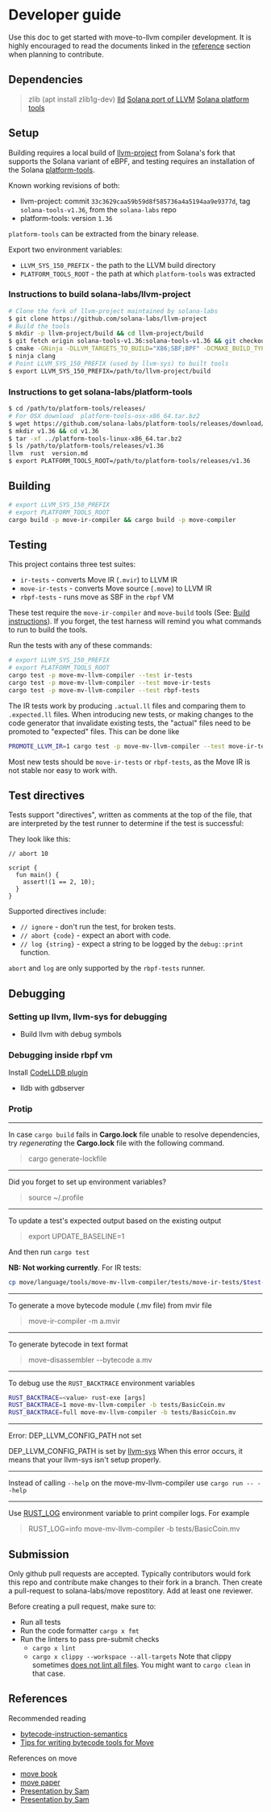 # Developer guide

Use this doc to get started with move-to-llvm compiler development.
It is highly encouraged to read the documents linked in the [reference](#references) section when planning to contribute.

## Dependencies

> zlib (apt install zlib1g-dev)
> [lld](https://lld.llvm.org/)
> [Solana port of LLVM](https://github.com/solana-labs/llvm-project)
> [Solana platform tools](https://github.com/solana-labs/platform-tools)

## Setup

Building requires a local build of [llvm-project](https://github.com/solana-labs/llvm-project)
from Solana's fork that supports the Solana variant of eBPF,
and testing requires an installation of the Solana [platform-tools](https://github.com/solana-labs/platform-tools).

Known working revisions of both:

- llvm-project: commit `33c3629caa59b59d8f585736a4a5194aa9e9377d`,
  tag `solana-tools-v1.36`,
  from the `solana-labs` repo
- platform-tools: version `1.36`

`platform-tools` can be extracted from the binary release.

Export two environment variables:

- `LLVM_SYS_150_PREFIX` - the path to the LLVM build directory
- `PLATFORM_TOOLS_ROOT` - the path at which `platform-tools` was extracted

### Instructions to build solana-labs/llvm-project

```sh
# Clone the fork of llvm-project maintained by solana-labs
$ git clone https://github.com/solana-labs/llvm-project
# Build the tools
$ mkdir -p llvm-project/build && cd llvm-project/build
$ git fetch origin solana-tools-v1.36:solana-tools-v1.36 && git checkout solana-tools-v1.36
$ cmake -GNinja -DLLVM_TARGETS_TO_BUILD="X86;SBF;BPF" -DCMAKE_BUILD_TYPE=RelWithDebInfo -DLLVM_ENABLE_PROJECTS="clang;libcxx;libcxxabi;libunwind" ../llvm
$ ninja clang
# Point LLVM_SYS_150_PREFIX (used by llvm-sys) to built tools
$ export LLVM_SYS_150_PREFIX=/path/to/llvm-project/build
```

### Instructions to get solana-labs/platform-tools

```sh
$ cd /path/to/platform-tools/releases/
# For OSX download  platform-tools-osx-x86_64.tar.bz2
$ wget https://github.com/solana-labs/platform-tools/releases/download/v1.36/platform-tools-linux-x86_64.tar.bz2
$ mkdir v1.36 && cd v1.36
$ tar -xf ../platform-tools-linux-x86_64.tar.bz2
$ ls /path/to/platform-tools/releases/v1.36
llvm  rust  version.md
$ export PLATFORM_TOOLS_ROOT=/path/to/platform-tools/releases/v1.36
```

## Building

```sh
# export LLVM_SYS_150_PREFIX
# export PLATFORM_TOOLS_ROOT
cargo build -p move-ir-compiler && cargo build -p move-compiler
```

## Testing

This project contains three test suites:

- `ir-tests` - converts Move IR (`.mvir`) to LLVM IR
- `move-ir-tests` - converts Move source (`.move`) to LLVM IR
- `rbpf-tests` - runs move as SBF in the `rbpf` VM

These test require the `move-ir-compiler` and `move-build` tools (See: [Build instructions](#building)). If you forget, the test harness will remind you what commands to run to build the tools.

Run the tests with any of these commands:

```sh
# export LLVM_SYS_150_PREFIX
# export PLATFORM_TOOLS_ROOT
cargo test -p move-mv-llvm-compiler --test ir-tests
cargo test -p move-mv-llvm-compiler --test move-ir-tests
cargo test -p move-mv-llvm-compiler --test rbpf-tests
```

The IR tests work by producing `.actual.ll` files and comparing them to
`.expected.ll` files. When introducing new tests, or making changes to the code
generator that invalidate existing tests, the "actual" files need to be promoted
to "expected" files. This can be done like

```sh
PROMOTE_LLVM_IR=1 cargo test -p move-mv-llvm-compiler --test move-ir-tests
```

Most new tests should be `move-ir-tests` or `rbpf-tests`,
as the Move IR is not stable nor easy to work with.


## Test directives

Tests support "directives", written as comments at the top of the file,
that are interpreted by the test runner to determine if the test is successful:

They look like this:

```move
// abort 10

script {
  fun main() {
    assert!(1 == 2, 10);
  }
}
```

Supported directives include:

- `// ignore` - don't run the test, for broken tests.
- `// abort {code}` - expect an abort with code.
- `// log {string}` - expect a string to be logged by the `debug::print` function.

`abort` and `log` are only supported by the `rbpf-tests` runner.


## Debugging

### Setting up llvm, llvm-sys for debugging

- Build llvm with debug symbols

### Debugging inside rbpf vm

Install [CodeLLDB plugin](https://marketplace.visualstudio.com/items?itemName=vadimcn.vscode-lldb)

- lldb with gdbserver

### Protip

----
In case `cargo build` fails in **Cargo.lock** file unable to resolve dependencies, try *regenerating* the **Cargo.lock** file with the following command.

> cargo generate-lockfile

----
Did you forget to set up environment variables?

> source ~/.profile

----
To update a test's expected output based on the existing output

> export UPDATE_BASELINE=1

And then run `cargo test`

**NB: Not working currently**. For IR tests:

```bash
cp move/language/tools/move-mv-llvm-compiler/tests/move-ir-tests/$test-build/modules/0_Test.actual.ll tests/move-ir-tests/$test-build/modules/0_Test.expected.ll
```

----
To generate a move bytecode module (.mv file) from mvir file

> move-ir-compiler -m a.mvir

----
To generate bytecode in text format
> move-disassembler --bytecode a.mv

----
To debug use the `RUST_BACKTRACE` environment variables

```sh
RUST_BACKTRACE=<value> rust-exe [args]
RUST_BACKTRACE=1 move-mv-llvm-compiler -b tests/BasicCoin.mv
RUST_BACKTRACE=full move-mv-llvm-compiler -b tests/BasicCoin.mv
```

----
Error: DEP_LLVM_CONFIG_PATH not set

DEP_LLVM_CONFIG_PATH is set by [llvm-sys](https://gitlab.com/taricorp/llvm-sys.rs/-/blob/main/build.rs#L452)
When this error occurs, it means that your llvm-sys isn't setup properly.

----
Instead of calling `--help` on the move-mv-llvm-compiler use `cargo run -- --help`

----
Use [RUST_LOG](https://docs.rs/env_logger/latest/env_logger/) environment variable to print compiler logs.
For example

> RUST_LOG=info move-mv-llvm-compiler -b tests/BasicCoin.mv

## Submission

Only github pull requests are accepted. Typically contributors would fork this repo
and contribute make changes to their fork in a branch. Then create a pull-request
to solana-labs/move repostitory. Add at least one reviewer.

Before creating a pull request, make sure to:
- Run all tests
- Run the code formatter `cargo x fmt`
- Run the linters to pass pre-submit checks
  - `cargo x lint`
  - `cargo x clippy --workspace --all-targets` Note that clippy sometimes [does not lint all files](https://users.rust-lang.org/t/why-does-clippy-not-always-display-suggestions-for-me/32120/4). You might want to `cargo clean` in that case.

## References

Recommended reading

- [bytecode-instruction-semantics](https://docs.google.com/spreadsheets/d/1b3ccBcM8p76GTR7p_a0Kz3cO-oIXvCa3G90bXw_W-io)
- [Tips for writing bytecode tools for Move](https://github.com/move-language/move/issues/817)

References on move

- [move book](https://move-language.github.io/move)
- [move paper](https://developers.libra-china.org/docs/assets/papers/libra-move-a-language-with-programmable-resources.pdf)
- [Presentation by Sam](https://www.youtube.com/watch?v=J1U_0exNFu0)
- [Presentation by Sam](https://www.youtube.com/watch?v=b_2jZ4YEfWc)
